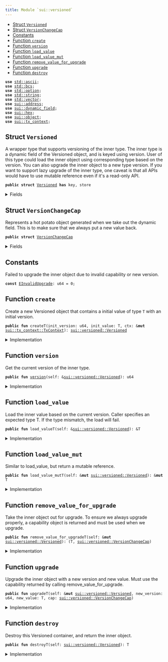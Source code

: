 ```yaml
---
title: Module `sui::versioned`
---
```




-  [Struct `Versioned`](#sui_versioned_Versioned)
-  [Struct `VersionChangeCap`](#sui_versioned_VersionChangeCap)
-  [Constants](#@Constants_0)
-  [Function `create`](#sui_versioned_create)
-  [Function `version`](#sui_versioned_version)
-  [Function `load_value`](#sui_versioned_load_value)
-  [Function `load_value_mut`](#sui_versioned_load_value_mut)
-  [Function `remove_value_for_upgrade`](#sui_versioned_remove_value_for_upgrade)
-  [Function `upgrade`](#sui_versioned_upgrade)
-  [Function `destroy`](#sui_versioned_destroy)


<pre><code><b>use</b> <a href="../std/ascii.md#std_ascii">std::ascii</a>;
<b>use</b> <a href="../std/bcs.md#std_bcs">std::bcs</a>;
<b>use</b> <a href="../std/option.md#std_option">std::option</a>;
<b>use</b> <a href="../std/string.md#std_string">std::string</a>;
<b>use</b> <a href="../std/vector.md#std_vector">std::vector</a>;
<b>use</b> <a href="../sui/address.md#sui_address">sui::address</a>;
<b>use</b> <a href="../sui/dynamic_field.md#sui_dynamic_field">sui::dynamic_field</a>;
<b>use</b> <a href="../sui/hex.md#sui_hex">sui::hex</a>;
<b>use</b> <a href="../sui/object.md#sui_object">sui::object</a>;
<b>use</b> <a href="../sui/tx_context.md#sui_tx_context">sui::tx_context</a>;
</code></pre>



<a name="sui_versioned_Versioned"></a>

## Struct `Versioned`

A wrapper type that supports versioning of the inner type.
The inner type is a dynamic field of the Versioned object, and is keyed using version.
User of this type could load the inner object using corresponding type based on the version.
You can also upgrade the inner object to a new type version.
If you want to support lazy upgrade of the inner type, one caveat is that all APIs would have
to use mutable reference even if it's a read-only API.


<pre><code><b>public</b> <b>struct</b> <a href="../sui/versioned.md#sui_versioned_Versioned">Versioned</a> <b>has</b> key, store
</code></pre>



<details>
<summary>Fields</summary>


<dl>
<dt>
<code>id: <a href="../sui/object.md#sui_object_UID">sui::object::UID</a></code>
</dt>
<dd>
</dd>
<dt>
<code><a href="../sui/versioned.md#sui_versioned_version">version</a>: u64</code>
</dt>
<dd>
</dd>
</dl>


</details>

<a name="sui_versioned_VersionChangeCap"></a>

## Struct `VersionChangeCap`

Represents a hot potato object generated when we take out the dynamic field.
This is to make sure that we always put a new value back.


<pre><code><b>public</b> <b>struct</b> <a href="../sui/versioned.md#sui_versioned_VersionChangeCap">VersionChangeCap</a>
</code></pre>



<details>
<summary>Fields</summary>


<dl>
<dt>
<code>versioned_id: <a href="../sui/object.md#sui_object_ID">sui::object::ID</a></code>
</dt>
<dd>
</dd>
<dt>
<code>old_version: u64</code>
</dt>
<dd>
</dd>
</dl>


</details>

<a name="@Constants_0"></a>

## Constants


<a name="sui_versioned_EInvalidUpgrade"></a>

Failed to upgrade the inner object due to invalid capability or new version.


<pre><code><b>const</b> <a href="../sui/versioned.md#sui_versioned_EInvalidUpgrade">EInvalidUpgrade</a>: u64 = 0;
</code></pre>



<a name="sui_versioned_create"></a>

## Function `create`

Create a new Versioned object that contains a initial value of type <code>T</code> with an initial version.


<pre><code><b>public</b> <b>fun</b> createT(init_version: u64, init_value: T, ctx: &<b>mut</b> <a href="../sui/tx_context.md#sui_tx_context_TxContext">sui::tx_context::TxContext</a>): <a href="../sui/versioned.md#sui_versioned_Versioned">sui::versioned::Versioned</a>
</code></pre>



<details>
<summary>Implementation</summary>


<pre><code><b>public</b> <b>fun</b> <a href="../sui/versioned.md#sui_versioned_create">create</a>&lt;T: store&gt;(init_version: u64, init_value: T, ctx: &<b>mut</b> TxContext): <a href="../sui/versioned.md#sui_versioned_Versioned">Versioned</a> {
    <b>let</b> <b>mut</b> self = <a href="../sui/versioned.md#sui_versioned_Versioned">Versioned</a> {
        id: <a href="../sui/object.md#sui_object_new">object::new</a>(ctx),
        <a href="../sui/versioned.md#sui_versioned_version">version</a>: init_version,
    };
    <a href="../sui/dynamic_field.md#sui_dynamic_field_add">dynamic_field::add</a>(&<b>mut</b> self.id, init_version, init_value);
    self
}
</code></pre>



</details>

<a name="sui_versioned_version"></a>

## Function `version`

Get the current version of the inner type.


<pre><code><b>public</b> <b>fun</b> <a href="../sui/versioned.md#sui_versioned_version">version</a>(self: &<a href="../sui/versioned.md#sui_versioned_Versioned">sui::versioned::Versioned</a>): u64
</code></pre>



<details>
<summary>Implementation</summary>


<pre><code><b>public</b> <b>fun</b> <a href="../sui/versioned.md#sui_versioned_version">version</a>(self: &<a href="../sui/versioned.md#sui_versioned_Versioned">Versioned</a>): u64 {
    self.<a href="../sui/versioned.md#sui_versioned_version">version</a>
}
</code></pre>



</details>

<a name="sui_versioned_load_value"></a>

## Function `load_value`

Load the inner value based on the current version. Caller specifies an expected type T.
If the type mismatch, the load will fail.


<pre><code><b>public</b> <b>fun</b> load_valueT(self: &<a href="../sui/versioned.md#sui_versioned_Versioned">sui::versioned::Versioned</a>): &T
</code></pre>



<details>
<summary>Implementation</summary>


<pre><code><b>public</b> <b>fun</b> <a href="../sui/versioned.md#sui_versioned_load_value">load_value</a>&lt;T: store&gt;(self: &<a href="../sui/versioned.md#sui_versioned_Versioned">Versioned</a>): &T {
    <a href="../sui/dynamic_field.md#sui_dynamic_field_borrow">dynamic_field::borrow</a>(&self.id, self.<a href="../sui/versioned.md#sui_versioned_version">version</a>)
}
</code></pre>



</details>

<a name="sui_versioned_load_value_mut"></a>

## Function `load_value_mut`

Similar to load_value, but return a mutable reference.


<pre><code><b>public</b> <b>fun</b> load_value_mutT(self: &<b>mut</b> <a href="../sui/versioned.md#sui_versioned_Versioned">sui::versioned::Versioned</a>): &<b>mut</b> T
</code></pre>



<details>
<summary>Implementation</summary>


<pre><code><b>public</b> <b>fun</b> <a href="../sui/versioned.md#sui_versioned_load_value_mut">load_value_mut</a>&lt;T: store&gt;(self: &<b>mut</b> <a href="../sui/versioned.md#sui_versioned_Versioned">Versioned</a>): &<b>mut</b> T {
    <a href="../sui/dynamic_field.md#sui_dynamic_field_borrow_mut">dynamic_field::borrow_mut</a>(&<b>mut</b> self.id, self.<a href="../sui/versioned.md#sui_versioned_version">version</a>)
}
</code></pre>



</details>

<a name="sui_versioned_remove_value_for_upgrade"></a>

## Function `remove_value_for_upgrade`

Take the inner object out for upgrade. To ensure we always upgrade properly, a capability object is returned
and must be used when we upgrade.


<pre><code><b>public</b> <b>fun</b> remove_value_for_upgradeT(self: &<b>mut</b> <a href="../sui/versioned.md#sui_versioned_Versioned">sui::versioned::Versioned</a>): (T, <a href="../sui/versioned.md#sui_versioned_VersionChangeCap">sui::versioned::VersionChangeCap</a>)
</code></pre>



<details>
<summary>Implementation</summary>


<pre><code><b>public</b> <b>fun</b> <a href="../sui/versioned.md#sui_versioned_remove_value_for_upgrade">remove_value_for_upgrade</a>&lt;T: store&gt;(self: &<b>mut</b> <a href="../sui/versioned.md#sui_versioned_Versioned">Versioned</a>): (T, <a href="../sui/versioned.md#sui_versioned_VersionChangeCap">VersionChangeCap</a>) {
    (
        <a href="../sui/dynamic_field.md#sui_dynamic_field_remove">dynamic_field::remove</a>(&<b>mut</b> self.id, self.<a href="../sui/versioned.md#sui_versioned_version">version</a>),
        <a href="../sui/versioned.md#sui_versioned_VersionChangeCap">VersionChangeCap</a> {
            versioned_id: <a href="../sui/object.md#sui_object_id">object::id</a>(self),
            old_version: self.<a href="../sui/versioned.md#sui_versioned_version">version</a>,
        },
    )
}
</code></pre>



</details>

<a name="sui_versioned_upgrade"></a>

## Function `upgrade`

Upgrade the inner object with a new version and new value. Must use the capability returned
by calling remove_value_for_upgrade.


<pre><code><b>public</b> <b>fun</b> upgradeT(self: &<b>mut</b> <a href="../sui/versioned.md#sui_versioned_Versioned">sui::versioned::Versioned</a>, new_version: u64, new_value: T, cap: <a href="../sui/versioned.md#sui_versioned_VersionChangeCap">sui::versioned::VersionChangeCap</a>)
</code></pre>



<details>
<summary>Implementation</summary>


<pre><code><b>public</b> <b>fun</b> <a href="../sui/versioned.md#sui_versioned_upgrade">upgrade</a>&lt;T: store&gt;(
    self: &<b>mut</b> <a href="../sui/versioned.md#sui_versioned_Versioned">Versioned</a>,
    new_version: u64,
    new_value: T,
    cap: <a href="../sui/versioned.md#sui_versioned_VersionChangeCap">VersionChangeCap</a>,
) {
    <b>let</b> <a href="../sui/versioned.md#sui_versioned_VersionChangeCap">VersionChangeCap</a> { versioned_id, old_version } = cap;
    <b>assert</b>!(versioned_id == <a href="../sui/object.md#sui_object_id">object::id</a>(self), <a href="../sui/versioned.md#sui_versioned_EInvalidUpgrade">EInvalidUpgrade</a>);
    <b>assert</b>!(old_version &lt; new_version, <a href="../sui/versioned.md#sui_versioned_EInvalidUpgrade">EInvalidUpgrade</a>);
    <a href="../sui/dynamic_field.md#sui_dynamic_field_add">dynamic_field::add</a>(&<b>mut</b> self.id, new_version, new_value);
    self.<a href="../sui/versioned.md#sui_versioned_version">version</a> = new_version;
}
</code></pre>



</details>

<a name="sui_versioned_destroy"></a>

## Function `destroy`

Destroy this Versioned container, and return the inner object.


<pre><code><b>public</b> <b>fun</b> destroyT(self: <a href="../sui/versioned.md#sui_versioned_Versioned">sui::versioned::Versioned</a>): T
</code></pre>



<details>
<summary>Implementation</summary>


<pre><code><b>public</b> <b>fun</b> <a href="../sui/versioned.md#sui_versioned_destroy">destroy</a>&lt;T: store&gt;(self: <a href="../sui/versioned.md#sui_versioned_Versioned">Versioned</a>): T {
    <b>let</b> <a href="../sui/versioned.md#sui_versioned_Versioned">Versioned</a> { <b>mut</b> id, <a href="../sui/versioned.md#sui_versioned_version">version</a> } = self;
    <b>let</b> ret = <a href="../sui/dynamic_field.md#sui_dynamic_field_remove">dynamic_field::remove</a>(&<b>mut</b> id, <a href="../sui/versioned.md#sui_versioned_version">version</a>);
    id.delete();
    ret
}
</code></pre>



</details>
